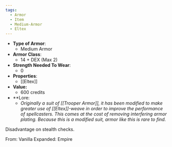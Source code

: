 ```yaml
---
tags:
  - Armor
  - Item
  - Medium-Armor
  - Eltex
---
```

- __Type of Armor__:
	* Medium Armor
- __Armor Class__:
	* 14 + DEX (Max 2)
- __Strength Needed To Wear__:
	* 0
- __Properties__:
	* [[Eltex]]
- **Value:**
	- 600 credits
- **Lore:
	- *Originally a suit of [[Trooper Armor]], it has been modified to make greater use of [[Eltex]]-weave in order to improve the performance of spellcasters. This comes at the cost of removing interfering armor plating. Because this is a modified suit, armor like this is rare to find.*

Disadvantage on stealth checks.

From: Vanilla Expanded: Empire